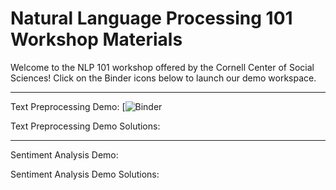 # Natural Language Processing 101 Workshop Materials

Welcome to the NLP 101 workshop offered by the Cornell Center of Social Sciences! Click on the Binder icons below to launch our demo workspace. 

---

Text Preprocessing Demo: [![Binder](https://hub.gke2.mybinder.org/user/remypstewart-nlp_101_workshop-7pjs2kux/doc/workspaces/auto-8/tree/nlp_101_demo_1_text_preprocessing.ipynb)

Text Preprocessing Demo Solutions:

---

Sentiment Analysis Demo: 

Sentiment Analysis Demo Solutions: 
